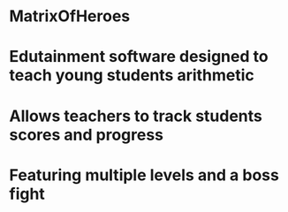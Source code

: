 # MatrixOfHeroes
# Edutainment software designed to teach young students arithmetic
# Allows teachers to track students scores and progress
# Featuring multiple levels and a boss fight
